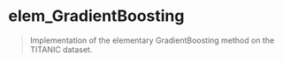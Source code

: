 # elem_GradientBoosting
>Implementation of the elementary GradientBoosting method on the TITANIC dataset.
